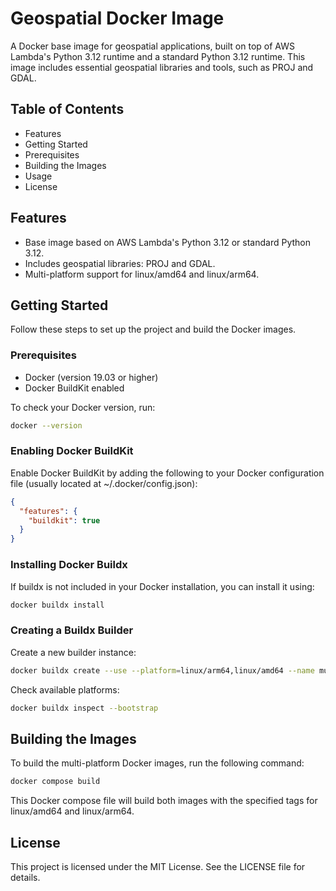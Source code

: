 # Geospatial Docker Image

A Docker base image for geospatial applications, built on top of AWS Lambda's Python 3.12 runtime and a standard Python 3.12 runtime. This image includes essential geospatial libraries and tools, such as PROJ and GDAL.

## Table of Contents

- Features
- Getting Started
- Prerequisites
- Building the Images
- Usage
- License

## Features

- Base image based on AWS Lambda's Python 3.12 or standard Python 3.12.
- Includes geospatial libraries: PROJ and GDAL.
- Multi-platform support for linux/amd64 and linux/arm64.

## Getting Started

Follow these steps to set up the project and build the Docker images.

### Prerequisites

- Docker (version 19.03 or higher)
- Docker BuildKit enabled

To check your Docker version, run:

```bash
docker --version
```

### Enabling Docker BuildKit

Enable Docker BuildKit by adding the following to your Docker configuration file (usually located at ~/.docker/config.json):

```json
{
  "features": {
    "buildkit": true
  }
}
```

### Installing Docker Buildx

If buildx is not included in your Docker installation, you can install it using:

```bash
docker buildx install
```

### Creating a Buildx Builder

Create a new builder instance:

```bash
docker buildx create --use --platform=linux/arm64,linux/amd64 --name multi-platform-builder
```

Check available platforms:

```bash
docker buildx inspect --bootstrap
```

## Building the Images

To build the multi-platform Docker images, run the following command:

```bash
docker compose build
```

This Docker compose file will build both images with the specified tags for linux/amd64 and linux/arm64.

## License

This project is licensed under the MIT License. See the LICENSE file for details.
